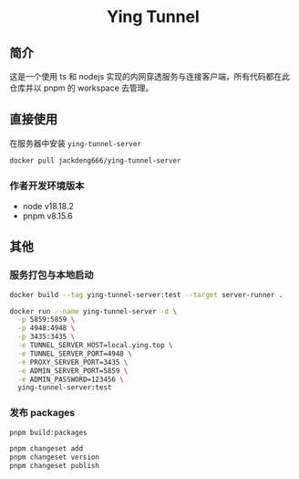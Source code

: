 <h1 align="center">Ying Tunnel</h1>

## 简介

这是一个使用 ts 和 nodejs 实现的内网穿透服务与连接客户端，所有代码都在此仓库并以 pnpm 的 workspace 去管理。

## 直接使用

在服务器中安装 `ying-tunnel-server`

```bash
docker pull jackdeng666/ying-tunnel-server
```

### 作者开发环境版本

- node v18.18.2
- pnpm v8.15.6

## 其他

### 服务打包与本地启动

```bash
docker build --tag ying-tunnel-server:test --target server-runner .
```

```bash
docker run --name ying-tunnel-server -d \
  -p 5859:5859 \
  -p 4948:4948 \
  -p 3435:3435 \
  -e TUNNEL_SERVER_HOST=local.ying.top \
  -e TUNNEL_SERVER_PORT=4948 \
  -e PROXY_SERVER_PORT=3435 \
  -e ADMIN_SERVER_PORT=5859 \
  -e ADMIN_PASSWORD=123456 \
  ying-tunnel-server:test
```

### 发布 packages

```bash
pnpm build:packages
```

```bash
pnpm changeset add
pnpm changeset version
pnpm changeset publish
```
